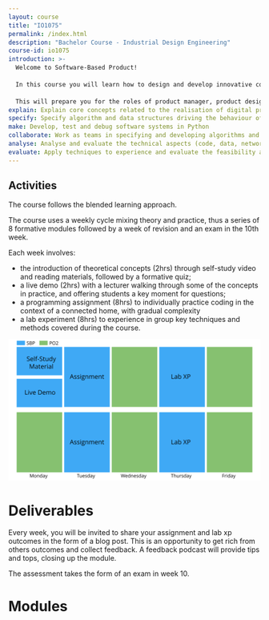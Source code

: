 ```yaml
---
layout: course
title: "IO1075"
permalink: /index.html
description: "Bachelor Course - Industrial Design Engineering"
course-id: io1075
introduction: >-
  Welcome to Software-Based Product!
  
  In this course you will learn how to design and develop innovative connected products such as the [GoodNight Lamp](http://goodnightlamp.com/). You will learn about digital business models and value proposition in relation to the specification of a technical product architecture. This blended course involves individual programming assignments in Python as a mean to develop your computational thinking, as well as group experiments leading you through scientific techniques.
  
  This will prepare you for the roles of product manager, product designer and product developer to design and realize digital prototypes that are technically feasible and commercially viable.
explain: Explain core concepts related to the realisation of digital products, such as technical architecture, networks, databases, software development methods, business models, web technology and digital responsibility
specify: Specify algorithm and data structures driving the behaviour of a digital product through pseudo code and UML diagrams
make: Develop, test and debug software systems in Python 
collaborate: Work as teams in specifying and developing algorithms and software
analyse: Analyse and evaluate the technical aspects (code, data, network) and business aspects (canvas) of a connected product
evaluate: Apply techniques to experience and evaluate the feasibility and capabilities of digital technologies
---
```



## Activities

The course follows the blended learning approach.

The course uses a weekly cycle mixing theory and practice, thus a series of 8 formative modules followed by a week of revision and an exam in the 10th week.

Each week involves:
- the introduction of theoretical concepts (2hrs) through self-study video and reading materials, followed by a formative quiz;
- a live demo (2hrs) with a lecturer walking through some of the concepts in practice, and offering students a key moment for questions;
- a programming assignment (8hrs) to individually practice coding in the context of a connected home, with gradual complexity
- a lab experiment (8hrs) to experience in group key techniques and methods covered during the course.

![Weekly Schedule](/assets/img/courses/io1075/weekly-schedule.svg)

# Deliverables

Every week, you will be invited to share your assignment and lab xp outcomes in the form of a blog post. This is an opportunity to get rich from others outcomes and collect feedback. A feedback podcast will provide tips and tops, closing up the module.

The assessment takes the form of an exam in week 10.

# Modules